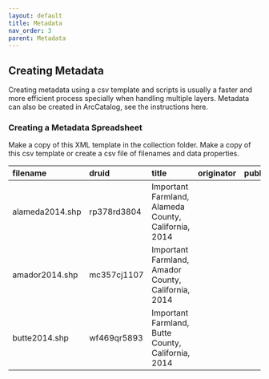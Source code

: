 ```yaml
---
layout: default
title: Metadata
nav_order: 3
parent: Metadata
---
```


## Creating Metadata

Creating metadata using a csv template and scripts is usually a faster and more efficient process specially when handling multiple layers. Metadata can also be created in ArcCatalog, see the instructions here.

### Creating a Metadata Spreadsheet

Make a copy of this XML template in the collection folder. Make a copy of this csv template or create a csv file of filenames and data properties.

|filename|druid|title|originator|publisher|abstract|theme|place|temporalBegin|temporalEnd|collectionTitle|
|:-----|:-----|:-----|:-----|:-----|:-----|:-----|:-----|:-----|:-----|:-----|
|alameda2014.shp|rp378rd3804|Important Farmland, Alameda County, California, 2014||
|amador2014.shp|mc357cj1107|Important Farmland, Amador County, California, 2014||
|butte2014.shp|wf469qr5893|Important Farmland, Butte County, California, 2014||



